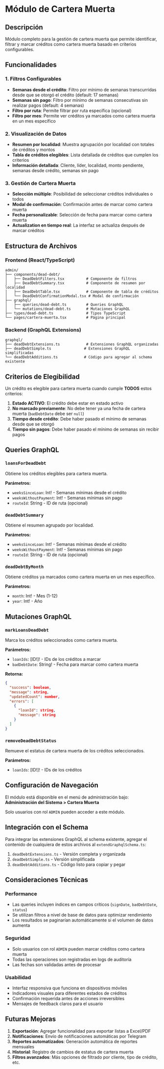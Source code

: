 # Módulo de Cartera Muerta

## Descripción
Módulo completo para la gestión de cartera muerta que permite identificar, filtrar y marcar créditos como cartera muerta basado en criterios configurables.

## Funcionalidades

### 1. Filtros Configurables
- **Semanas desde el crédito**: Filtro por mínimo de semanas transcurridas desde que se otorgó el crédito (default: 17 semanas)
- **Semanas sin pago**: Filtro por mínimo de semanas consecutivas sin realizar pagos (default: 4 semanas)
- **Filtro por ruta**: Permite filtrar por ruta específica (opcional)
- **Filtro por mes**: Permite ver créditos ya marcados como cartera muerta en un mes específico

### 2. Visualización de Datos
- **Resumen por localidad**: Muestra agrupación por localidad con totales de créditos y montos
- **Tabla de créditos elegibles**: Lista detallada de créditos que cumplen los criterios
- **Información detallada**: Cliente, líder, localidad, monto pendiente, semanas desde crédito, semanas sin pago

### 3. Gestión de Cartera Muerta
- **Selección múltiple**: Posibilidad de seleccionar créditos individuales o todos
- **Modal de confirmación**: Confirmación antes de marcar como cartera muerta
- **Fecha personalizable**: Selección de fecha para marcar como cartera muerta
- **Actualization en tiempo real**: La interfaz se actualiza después de marcar créditos

## Estructura de Archivos

### Frontend (React/TypeScript)
```
admin/
├── components/dead-debt/
│   ├── DeadDebtFilters.tsx          # Componente de filtros
│   ├── DeadDebtSummary.tsx          # Componente de resumen por localidad
│   ├── DeadDebtTable.tsx            # Componente de tabla de créditos
│   └── DeadDebtConfirmationModal.tsx # Modal de confirmación
├── graphql/
│   ├── queries/dead-debt.ts         # Queries GraphQL
│   └── mutations/dead-debt.ts       # Mutaciones GraphQL
├── types/dead-debt.ts               # Tipos TypeScript
└── pages/cartera-muerta.tsx         # Página principal
```

### Backend (GraphQL Extensions)
```
graphql/
├── deadDebtExtensions.ts            # Extensiones GraphQL organizadas
├── deadDebtSimple.ts               # Extensiones GraphQL simplificadas
└── deadDebtAdditions.ts            # Código para agregar al schema existente
```

## Criterios de Elegibilidad

Un crédito es elegible para cartera muerta cuando cumple **TODOS** estos criterios:

1. **Estado ACTIVO**: El crédito debe estar en estado activo
2. **No marcado previamente**: No debe tener ya una fecha de cartera muerta (`badDebtDate` debe ser `null`)
3. **Tiempo desde crédito**: Debe haber pasado el mínimo de semanas desde que se otorgó
4. **Tiempo sin pagos**: Debe haber pasado el mínimo de semanas sin recibir pagos

## Queries GraphQL

### `loansForDeadDebt`
Obtiene los créditos elegibles para cartera muerta.

**Parámetros:**
- `weeksSinceLoan`: Int! - Semanas mínimas desde el crédito
- `weeksWithoutPayment`: Int! - Semanas mínimas sin pago
- `routeId`: String - ID de ruta (opcional)

### `deadDebtSummary`
Obtiene el resumen agrupado por localidad.

**Parámetros:**
- `weeksSinceLoan`: Int! - Semanas mínimas desde el crédito
- `weeksWithoutPayment`: Int! - Semanas mínimas sin pago
- `routeId`: String - ID de ruta (opcional)

### `deadDebtByMonth`
Obtiene créditos ya marcados como cartera muerta en un mes específico.

**Parámetros:**
- `month`: Int! - Mes (1-12)
- `year`: Int! - Año

## Mutaciones GraphQL

### `markLoansDeadDebt`
Marca los créditos seleccionados como cartera muerta.

**Parámetros:**
- `loanIds`: [ID!]! - IDs de los créditos a marcar
- `badDebtDate`: String! - Fecha para marcar como cartera muerta

**Retorna:**
```json
{
  "success": boolean,
  "message": string,
  "updatedCount": number,
  "errors": [
    {
      "loanId": string,
      "message": string
    }
  ]
}
```

### `removeDeadDebtStatus`
Remueve el estatus de cartera muerta de los créditos seleccionados.

**Parámetros:**
- `loanIds`: [ID!]! - IDs de los créditos

## Configuración de Navegación

El módulo está disponible en el menú de administración bajo:
**Administración del Sistema > Cartera Muerta**

Solo usuarios con rol `ADMIN` pueden acceder a este módulo.

## Integración con el Schema

Para integrar las extensiones GraphQL al schema existente, agregar el contenido de cualquiera de estos archivos al `extendGraphqlSchema.ts`:

1. `deadDebtExtensions.ts` - Versión completa y organizada
2. `deadDebtSimple.ts` - Versión simplificada
3. `deadDebtAdditions.ts` - Código listo para copiar y pegar

## Consideraciones Técnicas

### Performance
- Las queries incluyen índices en campos críticos (`signDate`, `badDebtDate`, `status`)
- Se utilizan filtros a nivel de base de datos para optimizar rendimiento
- Los resultados se paginarían automáticamente si el volumen de datos aumenta

### Seguridad
- Solo usuarios con rol `ADMIN` pueden marcar créditos como cartera muerta
- Todas las operaciones son registradas en logs de auditoría
- Las fechas son validadas antes de procesar

### Usabilidad
- Interfaz responsiva que funciona en dispositivos móviles
- Indicadores visuales para diferentes estados de créditos
- Confirmación requerida antes de acciones irreversibles
- Mensajes de feedback claros para el usuario

## Futuras Mejoras

1. **Exportación**: Agregar funcionalidad para exportar listas a Excel/PDF
2. **Notificaciones**: Envío de notificaciones automáticas por Telegram
3. **Reportes automatizados**: Generación automática de reportes mensuales
4. **Historial**: Registro de cambios de estatus de cartera muerta
5. **Filtros avanzados**: Más opciones de filtrado por cliente, tipo de crédito, etc.

